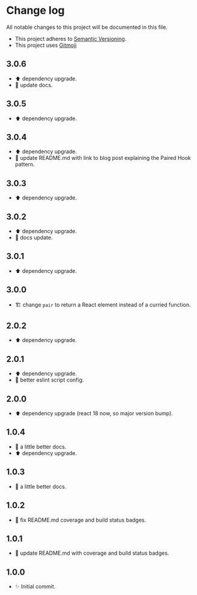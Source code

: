 # Change log

All notable changes to this project will be documented in this file.

-   This project adheres to [Semantic Versioning][semver].
-   This project uses [Gitmoji][gitmoji]

## 3.0.6

-   :arrow_up: dependency upgrade.
-   :memo: update docs.

## 3.0.5

-   :arrow_up: dependency upgrade.

## 3.0.4

-   :arrow_up: dependency upgrade.
-   :memo: update README.md with link to blog post explaining the Paired Hook
    pattern.

## 3.0.3

-   :arrow_up: dependency upgrade.

## 3.0.2

-   :arrow_up: dependency upgrade.
-   :memo: docs update.

## 3.0.1

-   :arrow_up: dependency upgrade.

## 3.0.0

-   :building_construction: change `pair` to return a React element instead of a
    curried function.

## 2.0.2

-   :arrow_up: dependency upgrade.

## 2.0.1

-   :arrow_up: dependency upgrade.
-   :wrench: better eslint script config.

## 2.0.0

-   :arrow_up: dependency upgrade (react 18 now, so major version bump).

## 1.0.4

-   :memo: a little better docs.
-   :arrow_up: dependency upgrade.

## 1.0.3

-   :memo: a little better docs.

## 1.0.2

-   :bug: fix README.md coverage and build status badges.

## 1.0.1

-   :memo: update README.md with coverage and build status badges.

## 1.0.0

-   :sparkles: Initial commit.

<!-- References -->

[gitmoji]: https://gitmoji.dev/
[semver]: https://semver.org/
